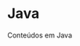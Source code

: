 # Java
 Conteúdos em Java 
 <p Adicionando conteúdos utilizados na programação em java>
 
 <p Adicionando códigos programados em java>
